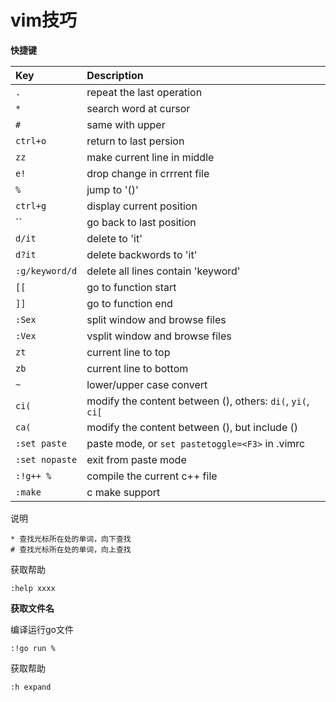 # vim技巧

**快捷键**

| Key            | Description                                                |
|:-------------- |:---------------------------------------------------------- |
| `.`            | repeat the last operation                                  |
| `*`            | search word at cursor                                      |
| `#`            | same with upper                                            |
| `ctrl+o`       | return to last persion                                     |
| `zz`           | make current line in middle                                |
| `e!`           | drop change in crrrent file                                |
| `%`            | jump to '()'                                               |
| `ctrl+g`       | display current position                                   |
| ``             | go back to last position                                   |
| `d/it`         | delete to 'it'                                             |
| `d?it`         | delete backwords to 'it'                                   |
| `:g/keyword/d` | delete all lines contain 'keyword'                         |
| `[[`           | go to function start                                       |
| `]]`           | go to function end                                         |
| `:Sex`         | split window and browse files                              |
| `:Vex`         | vsplit window and browse files                             |
| `zt`           | current line to top                                        |
| `zb`           | current line to bottom                                     |
| `~`            | lower/upper case convert                                   |
| `ci(`          | modify the content between (), others: `di(`, `yi(`, `ci[` |
| `ca(`          | modify the content between (), but include ()              |
| `:set paste`   | paste mode, or `set pastetoggle=<F3>` in .vimrc            |
| `:set nopaste` | exit from paste mode                                       |
| `:!g++ %`      | compile the current c++ file                               |
| `:make`        | c make support                                             |

说明

```
* 查找光标所在处的单词，向下查找
# 查找光标所在处的单词，向上查找
```

获取帮助

```
:help xxxx
```


**获取文件名**

编译运行go文件

```
:!go run %
```

获取帮助

```
:h expand
```
